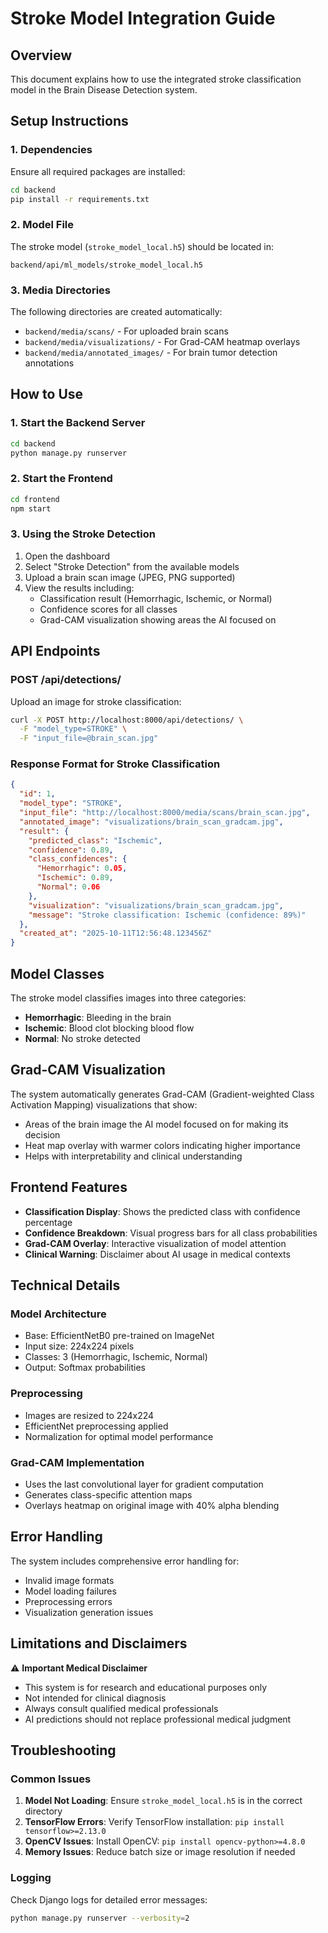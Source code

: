 # Stroke Model Integration Guide

## Overview
This document explains how to use the integrated stroke classification model in the Brain Disease Detection system.

## Setup Instructions

### 1. Dependencies
Ensure all required packages are installed:
```bash
cd backend
pip install -r requirements.txt
```

### 2. Model File
The stroke model (`stroke_model_local.h5`) should be located in:
```
backend/api/ml_models/stroke_model_local.h5
```

### 3. Media Directories
The following directories are created automatically:
- `backend/media/scans/` - For uploaded brain scans
- `backend/media/visualizations/` - For Grad-CAM heatmap overlays
- `backend/media/annotated_images/` - For brain tumor detection annotations

## How to Use

### 1. Start the Backend Server
```bash
cd backend
python manage.py runserver
```

### 2. Start the Frontend
```bash
cd frontend
npm start
```

### 3. Using the Stroke Detection
1. Open the dashboard
2. Select "Stroke Detection" from the available models
3. Upload a brain scan image (JPEG, PNG supported)
4. View the results including:
   - Classification result (Hemorrhagic, Ischemic, or Normal)
   - Confidence scores for all classes
   - Grad-CAM visualization showing areas the AI focused on

## API Endpoints

### POST /api/detections/
Upload an image for stroke classification:
```bash
curl -X POST http://localhost:8000/api/detections/ \
  -F "model_type=STROKE" \
  -F "input_file=@brain_scan.jpg"
```

### Response Format for Stroke Classification
```json
{
  "id": 1,
  "model_type": "STROKE",
  "input_file": "http://localhost:8000/media/scans/brain_scan.jpg",
  "annotated_image": "visualizations/brain_scan_gradcam.jpg",
  "result": {
    "predicted_class": "Ischemic",
    "confidence": 0.89,
    "class_confidences": {
      "Hemorrhagic": 0.05,
      "Ischemic": 0.89,
      "Normal": 0.06
    },
    "visualization": "visualizations/brain_scan_gradcam.jpg",
    "message": "Stroke classification: Ischemic (confidence: 89%)"
  },
  "created_at": "2025-10-11T12:56:48.123456Z"
}
```

## Model Classes
The stroke model classifies images into three categories:
- **Hemorrhagic**: Bleeding in the brain
- **Ischemic**: Blood clot blocking blood flow
- **Normal**: No stroke detected

## Grad-CAM Visualization
The system automatically generates Grad-CAM (Gradient-weighted Class Activation Mapping) visualizations that show:
- Areas of the brain image the AI model focused on for making its decision
- Heat map overlay with warmer colors indicating higher importance
- Helps with interpretability and clinical understanding

## Frontend Features
- **Classification Display**: Shows the predicted class with confidence percentage
- **Confidence Breakdown**: Visual progress bars for all class probabilities
- **Grad-CAM Overlay**: Interactive visualization of model attention
- **Clinical Warning**: Disclaimer about AI usage in medical contexts

## Technical Details

### Model Architecture
- Base: EfficientNetB0 pre-trained on ImageNet
- Input size: 224x224 pixels
- Classes: 3 (Hemorrhagic, Ischemic, Normal)
- Output: Softmax probabilities

### Preprocessing
- Images are resized to 224x224
- EfficientNet preprocessing applied
- Normalization for optimal model performance

### Grad-CAM Implementation
- Uses the last convolutional layer for gradient computation
- Generates class-specific attention maps
- Overlays heatmap on original image with 40% alpha blending

## Error Handling
The system includes comprehensive error handling for:
- Invalid image formats
- Model loading failures
- Preprocessing errors
- Visualization generation issues

## Limitations and Disclaimers
⚠️ **Important Medical Disclaimer**
- This system is for research and educational purposes only
- Not intended for clinical diagnosis
- Always consult qualified medical professionals
- AI predictions should not replace professional medical judgment

## Troubleshooting

### Common Issues
1. **Model Not Loading**: Ensure `stroke_model_local.h5` is in the correct directory
2. **TensorFlow Errors**: Verify TensorFlow installation: `pip install tensorflow>=2.13.0`
3. **OpenCV Issues**: Install OpenCV: `pip install opencv-python>=4.8.0`
4. **Memory Issues**: Reduce batch size or image resolution if needed

### Logging
Check Django logs for detailed error messages:
```bash
python manage.py runserver --verbosity=2
```